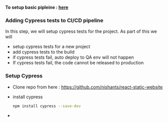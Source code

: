 

**To setup basic pipleine : [here](./01-setup-react-website.md)**

### Adding Cypress tests to CI/CD pipeline

In this step, we will setup cypress tests for the project. As part of this we will 

- setup cypress tests for a new project
- add cypress tests to the build
- if cypress tests fail, auto deploy to QA env will not happen
- If cypress tests fail, the code cannot be released to production



### Setup Cypress

- Clone repo from here : https://github.com/nishants/react-static-website

- install cypress

  ```bash
  npm install cypress --save-dev
  ```

- 